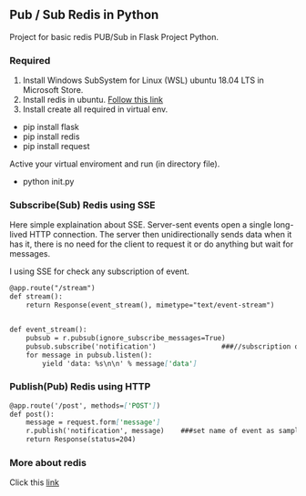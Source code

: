 ## Pub / Sub Redis in Python

Project for basic redis PUB/Sub in Flask Project Python.

### Required ###
1. Install Windows SubSystem for Linux (WSL) ubuntu 18.04 LTS in Microsoft Store. 
2. Install redis in ubuntu. [Follow this link](https://www.digitalocean.com/community/tutorials/how-to-install-and-secure-redis-on-ubuntu-18-04)
3. Install create all required in virtual env.
  - pip install flask
  - pip install redis
  - pip install request
  
  Active your virtual enviroment and run (in directory file).
  - python init.py

### Subscribe(Sub) Redis using SSE

Here simple explaination about SSE. Server-sent events open a single long-lived HTTP connection. The server then unidirectionally sends data when it has it, there is no need for the client to request it or do anything but wait for messages.

I using SSE for check any subscription of event. 

```markdown
@app.route("/stream")
def stream():
    return Response(event_stream(), mimetype="text/event-stream")


def event_stream():
    pubsub = r.pubsub(ignore_subscribe_messages=True)
    pubsub.subscribe('notification')                ###//subscription of notification event name
    for message in pubsub.listen():
        yield 'data: %s\n\n' % message['data']
```

### Publish(Pub) Redis using HTTP

```markdown
@app.route('/post', methods=['POST'])
def post():
    message = request.form['message']
    r.publish('notification', message)    ###set name of event as sample is notification.
    return Response(status=204)
```

### More about redis

Click this [link](https://redis.io/topics/pubsub)
